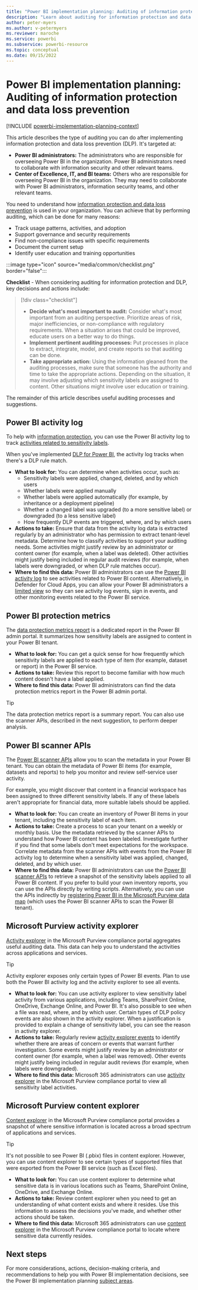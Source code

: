 ```yaml
---
title: "Power BI implementation planning: Auditing of information protection and data loss prevention"
description: "Learn about auditing for information protection and data loss prevention."
author: peter-myers
ms.author: v-petermyers
ms.reviewer: maroche
ms.service: powerbi
ms.subservice: powerbi-resource
ms.topic: conceptual
ms.date: 09/15/2022
---
```


# Power BI implementation planning: Auditing of information protection and data loss prevention

[!INCLUDE [powerbi-implementation-planning-context](includes/powerbi-implementation-planning-context.md)]

This article describes the type of auditing you can do after implementing information protection and data loss prevention (DLP). It's targeted at:

- **Power BI administrators:** The administrators who are responsible for overseeing Power BI in the organization. Power BI administrators need to collaborate with information security and other relevant teams.
- **Center of Excellence, IT, and BI teams:** Others who are responsible for overseeing Power BI in the organization. They may need to collaborate with Power BI administrators, information security teams, and other relevant teams.

You need to understand how [information protection and data loss prevention](powerbi-implementation-planning-information-protection-and-data-loss-prevention-overview.md) is used in your organization. You can achieve that by performing auditing, which can be done for many reasons:

- Track usage patterns, activities, and adoption
- Support governance and security requirements
- Find non-compliance issues with specific requirements
- Document the current setup
- Identify user education and training opportunities

:::image type="icon" source="media/common/checklist.png" border="false":::

**Checklist** - When considering auditing for information protection and DLP, key decisions and actions include:

> [!div class="checklist"]
> - **Decide what's most important to audit:** Consider what's most important from an auditing perspective. Prioritize areas of risk, major inefficiencies, or non-compliance with regulatory requirements. When a situation arises that could be improved, educate users on a better way to do things.
> - **Implement pertinent auditing processes:** Put processes in place to extract, integrate, model, and create reports so that auditing can be done.
> - **Take appropriate action:** Using the information gleaned from the auditing processes, make sure that someone has the authority and time to take the appropriate actions. Depending on the situation, it may involve adjusting which sensitivity labels are assigned to content. Other situations might involve user education or training.

The remainder of this article describes useful auditing processes and suggestions.

## Power BI activity log

To help with [information protection](powerbi-implementation-planning-information-protection-for-power-bi-planning.md), you can use the Power BI activity log to track [activities related to sensitivity labels](/power-bi/enterprise/service-security-sensitivity-label-audit-schema).

When you've implemented [DLP for Power BI](powerbi-implementation-planning-data-loss-prevention-for-power-bi-planning.md), the activity log tracks when there's a DLP rule match.

- **What to look for:** You can determine when activities occur, such as:
  - Sensitivity labels were applied, changed, deleted, and by which users
  - Whether labels were applied manually
  - Whether labels were applied automatically (for example, by inheritance or a deployment pipeline)
  - Whether a changed label was upgraded (to a more sensitive label) or downgraded (to a less sensitive label)
  - How frequently DLP events are triggered, where, and by which users
- **Actions to take:** Ensure that data from the activity log data is extracted regularly by an administrator who has permission to extract tenant-level metadata. Determine how to classify activities to support your auditing needs. Some activities might justify review by an administrator or content owner (for example, when a label was deleted). Other activities might justify being included in regular audit reviews (for example, when labels were downgraded, or when DLP rule matches occur).
- **Where to find this data:** Power BI administrators can use the [Power BI activity log](/power-bi/admin/service-admin-auditing) to see activities related to Power BI content. Alternatively, in Defender for Cloud Apps, you can allow your Power BI administrators a [limited view](/power-bi/enterprise/service-security-using-defender-for-cloud-apps-controls#power-bi-admin-role-in-defender-for-cloud-apps) so they can see activity log events, sign in events, and other monitoring events related to the Power BI service.

## Power BI protection metrics

The [data protection metrics report](/power-bi/enterprise/service-security-data-protection-metrics-report) is a dedicated report in the Power BI admin portal. It summarizes how sensitivity labels are assigned to content in your Power BI tenant.

- **What to look for:** You can get a quick sense for how frequently which sensitivity labels are applied to each type of item (for example, dataset or report) in the Power BI service.
- **Actions to take:** Review this report to become familiar with how much content doesn't have a label applied.
- **Where to find this data:** Power BI administrators can find the data protection metrics report in the Power BI admin portal.

> [!TIP]
> The data protection metrics report is a summary report. You can also use the scanner APIs, described in the next suggestion, to perform deeper analysis.

## Power BI scanner APIs

The [Power BI scanner APIs](/power-bi/enterprise/service-admin-metadata-scanning) allow you to scan the metadata in your Power BI tenant. You can obtain the metadata of Power BI items (for example, datasets and reports) to help you monitor and review self-service user activity.

For example, you might discover that content in a financial workspace has been assigned to three different sensitivity labels. If any of these labels aren't appropriate for financial data, more suitable labels should be applied.

- **What to look for:** You can create an inventory of Power BI items in your tenant, including the sensitivity label of each item.
- **Actions to take:** Create a process to scan your tenant on a weekly or monthly basis. Use the metadata retrieved by the scanner APIs to understand how Power BI content has been labeled. Investigate further if you find that some labels don't meet expectations for the workspace. Correlate metadata from the scanner APIs with events from the Power BI activity log to determine when a sensitivity label was applied, changed, deleted, and by which user.
- **Where to find this data:** Power BI administrators can use the [Power BI scanner APIs](/power-bi/enterprise/service-admin-metadata-scanning) to retrieve a snapshot of the sensitivity labels applied to all Power BI content. If you prefer to build your own inventory reports, you can use the APIs directly by writing scripts. Alternatively, you can use the APIs indirectly by [registering Power BI in the Microsoft Purview data map](/azure/purview/register-scan-power-bi-tenant) (which uses the Power BI scanner APIs to scan the Power BI tenant).

## Microsoft Purview activity explorer

[Activity explorer](/microsoft-365/compliance/data-classification-activity-explorer) in the Microsoft Purview compliance portal aggregates useful auditing data. This data can help you to understand the activities across applications and services.

> [!TIP]
> Activity explorer exposes only certain types of Power BI events. Plan to use both the Power BI activity log and the activity explorer to see all events.

- **What to look for:** You can use activity explorer to view sensitivity label activity from various applications, including Teams, SharePoint Online, OneDrive, Exchange Online, and Power BI. It's also possible to see when a file was read, where, and by which user. Certain types of DLP policy events are also shown in the activity explorer. When a justification is provided to explain a change of sensitivity label, you can see the reason in activity explorer.
- **Actions to take:** Regularly review [activity explorer events](/microsoft-365/compliance/data-classification-activity-explorer-available-events) to identify whether there are areas of concern or events that warrant further investigation. Some events might justify review by an administrator or content owner (for example, when a label was removed). Other events might justify being included in regular audit reviews (for example, when labels were downgraded).
- **Where to find this data:** Microsoft 365 administrators can use [activity explorer](/microsoft-365/compliance/data-classification-activity-explorer) in the Microsoft Purview compliance portal to view all sensitivity label activities.

## Microsoft Purview content explorer

[Content explorer](/microsoft-365/compliance/data-classification-content-explorer) in the Microsoft Purview compliance portal provides a snapshot of where sensitive information is located across a broad spectrum of applications and services.

> [!TIP]
> It's not possible to see Power BI (.pbix) files in content explorer. However, you can use content explorer to see certain types of supported files that were exported from the Power BI service (such as Excel files).

- **What to look for:** You can use content explorer to determine what sensitive data is in various locations such as Teams, SharePoint Online, OneDrive, and Exchange Online.
- **Actions to take:** Review content explorer when you need to get an understanding of what content exists and where it resides. Use this information to assess the decisions you've made, and whether other actions should be taken.
- **Where to find this data:** Microsoft 365 administrators can use [content explorer](/microsoft-365/compliance/data-classification-content-explorer) in the Microsoft Purview compliance portal to locate where sensitive data currently resides.

## Next steps

For more considerations, actions, decision-making criteria, and recommendations to help you with Power BI implementation decisions, see the Power BI implementation planning [subject areas](powerbi-implementation-planning-introduction.md#subject-areas).
